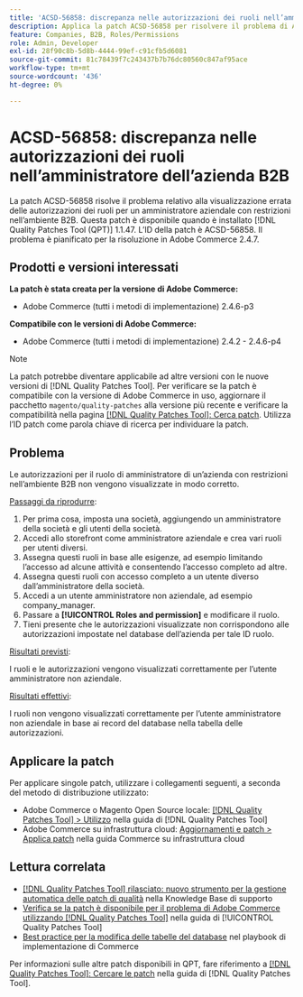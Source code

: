 ```yaml
---
title: 'ACSD-56858: discrepanza nelle autorizzazioni dei ruoli nell’amministratore dell’azienda B2B'
description: Applica la patch ACSD-56858 per risolvere il problema di Adobe Commerce, in cui le autorizzazioni dei ruoli non vengono visualizzate correttamente per un amministratore aziendale con restrizioni nell’ambiente B2B.
feature: Companies, B2B, Roles/Permissions
role: Admin, Developer
exl-id: 28f90c8b-5d8b-4444-99ef-c91cfb5d6081
source-git-commit: 81c78439f7c243437b7b76dc80560c847af95ace
workflow-type: tm+mt
source-wordcount: '436'
ht-degree: 0%

---
```


# ACSD-56858: discrepanza nelle autorizzazioni dei ruoli nell’amministratore dell’azienda B2B

La patch ACSD-56858 risolve il problema relativo alla visualizzazione errata delle autorizzazioni dei ruoli per un amministratore aziendale con restrizioni nell’ambiente B2B. Questa patch è disponibile quando è installato [!DNL Quality Patches Tool (QPT)] 1.1.47. L’ID della patch è ACSD-56858. Il problema è pianificato per la risoluzione in Adobe Commerce 2.4.7.

## Prodotti e versioni interessati

**La patch è stata creata per la versione di Adobe Commerce:**

* Adobe Commerce (tutti i metodi di implementazione) 2.4.6-p3

**Compatibile con le versioni di Adobe Commerce:**

* Adobe Commerce (tutti i metodi di implementazione) 2.4.2 - 2.4.6-p4

>[!NOTE]
>
>La patch potrebbe diventare applicabile ad altre versioni con le nuove versioni di [!DNL Quality Patches Tool]. Per verificare se la patch è compatibile con la versione di Adobe Commerce in uso, aggiornare il pacchetto `magento/quality-patches` alla versione più recente e verificare la compatibilità nella pagina [[!DNL Quality Patches Tool]: Cerca patch](https://experienceleague.adobe.com/tools/commerce-quality-patches/index.html). Utilizza l’ID patch come parola chiave di ricerca per individuare la patch.

## Problema

Le autorizzazioni per il ruolo di amministratore di un’azienda con restrizioni nell’ambiente B2B non vengono visualizzate in modo corretto.

<u>Passaggi da riprodurre</u>:

1. Per prima cosa, imposta una società, aggiungendo un amministratore della società e gli utenti della società.
1. Accedi allo storefront come amministratore aziendale e crea vari ruoli per utenti diversi.
1. Assegna questi ruoli in base alle esigenze, ad esempio limitando l’accesso ad alcune attività e consentendo l’accesso completo ad altre.
1. Assegna questi ruoli con accesso completo a un utente diverso dall’amministratore della società.
1. Accedi a un utente amministratore non aziendale, ad esempio company_manager.
1. Passare a **[!UICONTROL Roles and permission]** e modificare il ruolo.
1. Tieni presente che le autorizzazioni visualizzate non corrispondono alle autorizzazioni impostate nel database dell’azienda per tale ID ruolo.

<u>Risultati previsti</u>:

I ruoli e le autorizzazioni vengono visualizzati correttamente per l’utente amministratore non aziendale.

<u>Risultati effettivi</u>:

I ruoli non vengono visualizzati correttamente per l’utente amministratore non aziendale in base ai record del database nella tabella delle autorizzazioni.

## Applicare la patch

Per applicare singole patch, utilizzare i collegamenti seguenti, a seconda del metodo di distribuzione utilizzato:

* Adobe Commerce o Magento Open Source locale: [[!DNL Quality Patches Tool] > Utilizzo](/help/tools/quality-patches-tool/usage.md) nella guida di [!DNL Quality Patches Tool]
* Adobe Commerce su infrastruttura cloud: [Aggiornamenti e patch > Applica patch](https://experienceleague.adobe.com/docs/commerce-cloud-service/user-guide/develop/upgrade/apply-patches.html) nella guida Commerce su infrastruttura cloud

## Lettura correlata

* [[!DNL Quality Patches Tool] rilasciato: nuovo strumento per la gestione automatica delle patch di qualità](https://experienceleague.adobe.com/en/docs/commerce-knowledge-base/kb/announcements/commerce-announcements/magento-quality-patches-released-new-tool-to-self-serve-quality-patches) nella Knowledge Base di supporto
* [Verifica se la patch è disponibile per il problema di Adobe Commerce utilizzando  [!DNL Quality Patches Tool]](/help/tools/quality-patches-tool/patches-available-in-qpt/check-patch-for-magento-issue-with-magento-quality-patches.md) nella guida di [!UICONTROL Quality Patches Tool]
* [Best practice per la modifica delle tabelle del database](https://experienceleague.adobe.com/en/docs/commerce-operations/implementation-playbook/best-practices/development/modifying-core-and-third-party-tables#why-adobe-recommends-avoiding-modifications) nel playbook di implementazione di Commerce

Per informazioni sulle altre patch disponibili in QPT, fare riferimento a [[!DNL Quality Patches Tool]: Cercare le patch](https://experienceleague.adobe.com/tools/commerce-quality-patches/index.html) nella guida di [!DNL Quality Patches Tool].
